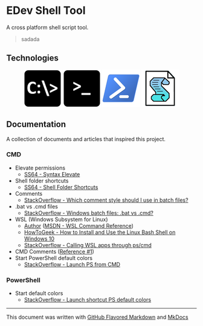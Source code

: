 # EDev Shell Tool

A cross platform shell script tool.

> sadada

## Technologies

<p align="center">
<a href="https://en.wikipedia.org/wiki/Cmd.exe"><img src="img/shell-cmd-icon.png"></a>
<a href="https://www.gnu.org/software/bash/"><img src="img/shell-bash-icon.png"></a>
<a href="https://github.com/PowerShell/PowerShell"><img src="img/shell-ps-icon.png"></a>
<a href="https://en.wikipedia.org/wiki/VBScript"><img src="img/shell-vbs-icon.png"></a>
</p>

## Documentation

A collection of documents and articles that inspired this project.

### CMD

* Elevate permissions
  * [SS64 - Syntax Elevate](https://ss64.com/nt/syntax-elevate.html)
* Shell folder shortcuts
  * [SS64 - Shell Folder Shortcuts](https://ss64.com/nt/shell.html)
* Comments
  * [StackOverflow - Which comment style should I use in batch files? ](http://stackoverflow.com/questions/12407800/which-comment-style-should-i-use-in-batch-files)
* .bat vs .cmd files
  * [StackOverflow - Windows batch files: .bat vs .cmd?](http://stackoverflow.com/questions/148968/windows-batch-files-bat-vs-cmd)
* WSL (Windows Subsystem for Linux)
  * [Author](https://github.com/jackchammons) ([MSDN - WSL Command Reference](https://msdn.microsoft.com/en-us/commandline/wsl/reference))
  * [HowToGeek - How to Install and Use the Linux Bash Shell on Windows 10](https://www.howtogeek.com/249966/how-to-install-and-use-the-linux-bash-shell-on-windows-10/)
  * [StackOverflow - Calling WSL apps through ps/cmd](http://stackoverflow.com/questions/36504784/calling-windows-subsystem-for-linux-apps-through-powershell-cmd)
* CMD Comments ([Reference #1](http://superuser.com/a/59489))
* Start PowerShell default colors
  * [StackOverflow - Launch PS from CMD](http://stackoverflow.com/questions/8670001/how-to-launch-powershell-not-a-script-from-command-line)

### PowerShell

* Start default colors
  * [StackOverflow - Launch shortcut PS default colors](http://stackoverflow.com/questions/13690223/how-can-i-launch-powershell-exe-with-the-default-colours-from-the-powershell-s)

***

This document was written with [GitHub Flavored Markdown][1] and [MkDocs][2]

[1]: https://guides.github.com/features/mastering-markdown/
[2]: http://www.mkdocs.org/
